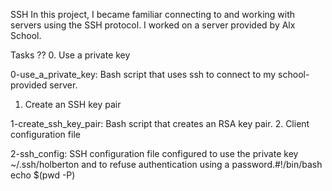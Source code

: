 SSH
In this project, I became familiar connecting to and working with servers using the SSH protocol. I worked on a server provided by Alx School.

Tasks ??
0. Use a private key

0-use_a_private_key: Bash script that uses ssh to connect to my school-provided server.
1. Create an SSH key pair

1-create_ssh_key_pair: Bash script that creates an RSA key pair.
2. Client configuration file

2-ssh_config: SSH configuration file configured to use the private key ~/.ssh/holberton and to refuse authentication using a password.#!/bin/bash
echo $(pwd -P)
